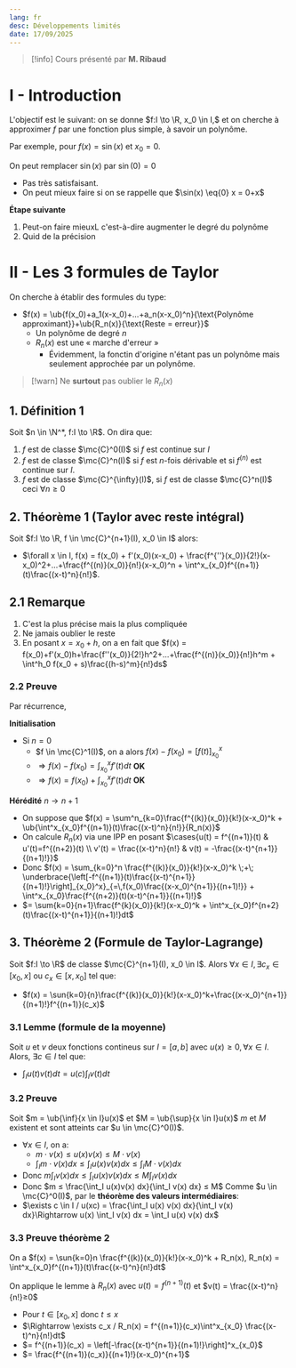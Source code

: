 ```yaml
---
lang: fr
desc: Développements limités
date: 17/09/2025
---
```

> [!info]
> Cours présenté par **M. Ribaud**

$\newcommand{\sub}{\subset}\newcommand{\R}{\mathbb{R}}\newcommand{\ov}[2]{\overset{#2}{\overbrace{#1}}}\newcommand{\lim}[1]{\underset{#1}{\text{lim}}}\newcommand{\N}{\mathbb{N}}\newcommand{\ub}[2]{\underset{#2}{\underbrace{#1}}}\newcommand{\eq}[1]{\underset{#1}{\sim}}\newcommand{\eps}{\varepsilon}\newcommand{\td}[1]{\underset{#1}{\to}}\newcommand{\cases}[1]{\begin{cases}#1\end{cases}}\newcommand{\rcases}[1]{\begin{rcases}#1\end{rcases}}\newcommand{\mc}{\mathcal}\newcommand{\sun}[2]{\overset{#2}{\underset{\begin{matrix}#1\end{matrix}}{\sum}}}$
# I - Introduction

L'objectif est le suivant: on se donne $f:I \to \R, x_0 \in I,$ et on cherche à approximer $f$ par une fonction plus simple, à savoir un polynôme.

Par exemple, pour $f(x)=\sin(x)$ et $x_0=0$.

On peut remplacer $\sin(x)$ par $\sin(0) = 0$
- Pas très satisfaisant. 
- On peut mieux faire si on se rappelle que $\sin(x) \eq{0} x = 0+x$

**Étape suivante**
1. Peut-on faire mieuxL c'est-à-dire augmenter le degré du polynôme
2. Quid de la précision

# II - Les 3 formules de Taylor

On cherche à établir des formules du type:
- $f(x) = \ub{f(x_0)+a_1(x-x_0)+...+a_n(x-x_0)^n}{\text{Polynôme approximant}}+\ub{R_n(x)}{\text{Reste = erreur}}$
	- Un polynôme de degré $n$
	- $R_n(x)$ est une « marche d'erreur »
		- Évidemment, la fonctin d'origine n'étant pas un polynôme mais seulement approchée par un polynôme.

> [!warn]
> Ne **surtout** pas oublier le $R_n(x)$

## 1. Définition 1

Soit $n \in \N^*, f:I \to \R$. On dira que:
1. $f$ est de classe $\mc{C}^0(I)$ si $f$ est continue sur $I$
2. $f$ est de classe $\mc{C}^n(I)$ si $f$ est $n$-fois dérivable et si $f^{(n)}$ est continue sur $I$. 
3. $f$ est de classe $\mc{C}^{\infty}(I)$, si $f$ est de classe $\mc{C}^n(I)$ ceci $\forall n ≥ 0$

## 2. Théorème 1 (Taylor avec reste intégral)

Soit $f:I \to \R, f \in \mc{C}^{n+1}(I), x_0 \in I$ alors:
- $\forall x \in I, f(x) = f(x_0) + f'(x_0)(x-x_0) + \frac{f^{''}(x_0)}{2!}(x-x_0)^2+...+\frac{f^{(n)}(x_0)}{n!}(x-x_0)^n + \int^x_{x_0}f^{(n+1)}(t)\frac{(x-t)^n}{n!}$.
## 2.1 Remarque

1. C'est la plus précise mais la plus compliquée
2. Ne jamais oublier le reste
3. En posant $x=x_0 + h$, on a en fait que $f(x) = f(x_0)+f'(x_0)h+\frac{f''(x_0)}{2!}h^2+...+\frac{f^{(n)}(x_0)}{n!}h^m + \int^h_0 f(x_0 + s)\frac{(h-s)^m}{n!}ds$

### 2.2 Preuve

Par récurrence,

**Initialisation**

- Si $n=0$
	- $f \in \mc{C}^1(I)$, on a alors $f(x) - f(x_0)=[f(t)]^x_{x_0}$
	- $\Rightarrow f(x) - f(x_0) = \int^x_{x_0}f'(t) dt$ **OK**
	- $\Rightarrow f(x)= f(x_0) + \int^x_{x_0}f'(t)dt$ **OK**

**Hérédité**
$n \to n + 1$
- On suppose que $f(x) = \sum^n_{k=0}\frac{f^{(k)}(x_0)}{k!}(x-x_0)^k + \ub{\int^x_{x_0}f^{(n+1)}(t)\frac{(x-t)^n}{n!}}{R_n(x)}$
- On calcule $R_n(x)$ via une IPP en posant $\cases{u(t) = f^{(n+1)}(t) & u'(t)=f^{(n+2)}(t) \\ v'(t) = \frac{(x-t)^n}{n!} & v(t) = -\frac{(x-t)^{n+1}}{(n+1)!}}$
- Donc $f(x) = \sum_{k=0}^n \frac{f^{(k)}(x_0)}{k!}(x-x_0)^k \;+\; \underbrace{\left[-f^{(n+1)}(t)\frac{(x-t)^{n+1}}{(n+1)!}\right]_{x_0}^x}_{=\,f(x_0)\frac{(x-x_0)^{n+1}}{(n+1)!}} + \int^x_{x_0}\frac{f^{(n+2)}(t)(x-t)^{n+1}}{(n+1)!}$
- $= \sum{k=0}{n+1}\frac{f^{k}(x_0)}{k!}(x-x_0)^k + \int^x_{x_0}f^{n+2}(t)\frac{(x-t)^{n+1}}{(n+1)!}dt$


## 3. Théorème 2 (Formule de Taylor-Lagrange)

Soit $f:I \to \R$ de classe $\mc{C}^{n+1}(I), x_0 \in I$. 
Alors $\forall x \in I, \exists c_x \in [x_0, x]$ ou $c_x \in [x, x_0]$ tel que:
- $f(x) = \sun{k=0}{n}\frac{f^{(k)}(x_0)}{k!}(x-x_0)^k+\frac{(x-x_0)^{n+1}}{(n+1)!}f^{(n+1)}(c_x)$


### 3.1 Lemme (formule de la moyenne)

Soit $u$ et $v$ deux fonctions contineus sur $I = [a,b]$ avec $u(x) ≥ 0, \forall x \in I$. 
Alors, $\exists c \in I$ tel que:
- $\int_I u(t) v(t) dt = u(c)\int_I v(t) dt$

### 3.2 Preuve

Soit $m = \ub{\inf}{x \in I}u(x)$ et $M = \ub{\sup}{x \in I}u(x)$
$m$ et $M$ existent et sont atteints car $u \in \mc{C}^0(I)$.
- $\forall x \in I,$ on a:
	- $m \cdot v(x) ≤ u(x) v(x) ≤ M \cdot v(x)$
	- $\int_I m \cdot v(x) dx ≤ \int_I u(x) v(x) dx ≤ \int_I M \cdot v(x) dx$
- Donc $m\int_I v(x) dx ≤ \int_I u(x) v(x) dx ≤ M \int_I v(x) dx$
- Donc $m ≤ \frac{\int_I u(x)v(x) dx}{\int_I v(x) dx} ≤ M$
Comme $u \in \mc{C}^0(I)$, par le **théorème des valeurs intermédiaires**:
- $\exists c \in I / u(xc) = \frac{\int_I u(x) v(x) dx}{\int_I v(x) dx}\Rightarrow u(x) \int_I v(x) dx = \int_I u(x) v(x) dx$

### 3.3 Preuve théorème 2

On a $f(x) = \sun{k=0}n \frac{f^{(k)}(x_0)}{k!}(x-x_0)^k + R_n(x), R_n(x) = \int^x_{x_0}f^{(n+1)}(t)\frac{(x-t)^n}{n!}dt$

On applique le lemme à $R_n(x)$ avec $u(t)=f^{(n+1)}(t)$ et $v(t) = \frac{(x-t)^n}{n!}≥0$
- Pour $t \in [x_0, x]$ donc $t ≤ x$
- $\Rightarrow \exists c_x / R_n(x) = f^{(n+1)}(c_x)\int^x_{x_0} \frac{(x-t)^n}{n!}dt$
- $= f^{(n+1)}(c_x) = \left[-\frac{(x-t)^{n+1}}{(n+1)!}\right]^x_{x_0}$
- $= \frac{f^{(n+1)}(c_x)}{(n+1)!}(x-x_0)^{n+1}$

